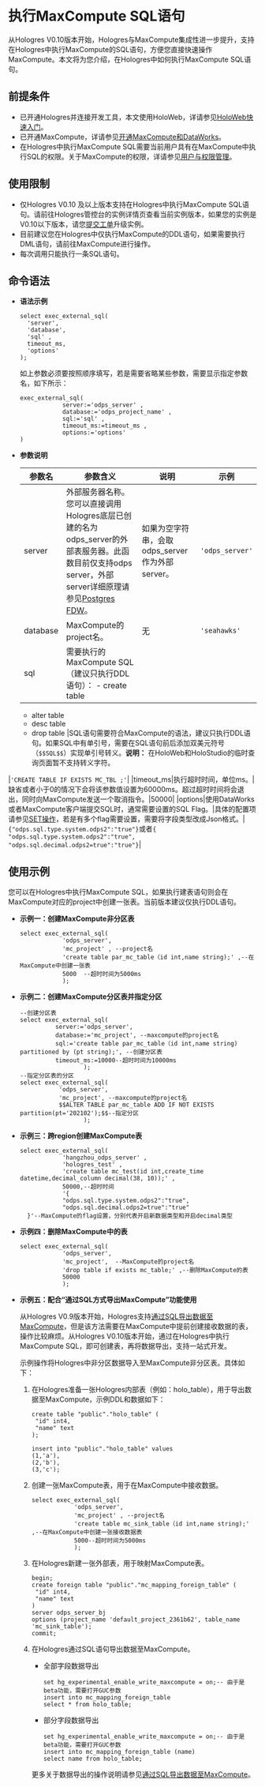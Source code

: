 # 执行MaxCompute SQL语句

从Hologres V0.10版本开始，Hologres与MaxCompute集成性进一步提升，支持在Hologres中执行MaxCompute的SQL语句，方便您直接快速操作MaxCompute。本文将为您介绍，在Hologres中如何执行MaxCompute SQL语句。

## 前提条件

-   已开通Hologres并连接开发工具，本文使用HoloWeb，详请参见[HoloWeb快速入门](/intl.zh-CN/快速入门/HoloWeb快速入门.md)。
-   已开通MaxCompute，详请参见[开通MaxCompute和DataWorks](/intl.zh-CN/准备工作/开通MaxCompute.md)。
-   在Hologres中执行MaxCompute SQL需要当前用户具有在MaxCompute中执行SQL的权限。关于MaxCompute的权限，详请参见[用户与权限管理](/intl.zh-CN/安全管理/安全管理基础/用户与权限管理.md)。

## 使用限制

-   仅Hologres V0.10 及以上版本支持在Hologres中执行MaxCompute SQL语句。请前往Hologres管控台的实例详情页查看当前实例版本，如果您的实例是V0.10以下版本，请您[提交工单](https://workorder-intl.console.aliyun.com/)升级实例。
-   目前建议您在Hologres中仅执行MaxCompute的DDL语句，如果需要执行DML语句，请前往MaxCompute进行操作。
-   每次调用只能执行一条SQL语句。

## 命令语法

-   **语法示例**

    ```
    select exec_external_sql(
      'server', 
      'database', 
      'sql' , 
      timeout_ms, 
      'options'
    );
    ```

    如上参数必须要按照顺序填写，若是需要省略某些参数，需要显示指定参数名，如下所示：

    ```
    exec_external_sql(
                server:='odps_server' , 
                database:='odps_project_name' , 
                sql:='sql' , 
                timeout_ms:=timeout_ms , 
                options:='options'
    )
    ```

-   **参数说明**

    |参数名|参数含义|说明|示例|
    |---|----|--|--|
    |server|外部服务器名称。您可以直接调用Hologres底层已创建的名为odps\_server的外部表服务器。此函数目前仅支持odps server，外部server详细原理请参见[Postgres FDW](https://www.postgresql.org/docs/11/postgres-fdw.html?spm=a2c4g.11186623.2.11.7e476020Gyif3k)。|如果为空字符串，会取odps\_server作为外部server。|`'odps_server'`|
    |database|MaxCompute的project名。|无|`'seahawks'`|
    |sql|需要执行的MaxCompute SQL（建议只执行DDL语句）：    -   create table
    -   alter table
    -   desc table
    -   drop table
|SQL语句需要符合MaxCompute的语法，建议只执行DDL语句。如果SQL中有单引号，需要在SQL语句前后添加双美元符号（`$$SQL$$`）实现单引号转义。**说明：** 在HoloWeb和HoloStudio的临时查询页面暂不支持转义字符。

|`'CREATE TABLE IF EXISTS MC_TBL ;'`|
    |timeout\_ms|执行超时时间，单位ms。|缺省或者小于0的情况下会将该参数值设置为60000ms。超过超时时间将会退出，同时向MaxCompute发送一个取消指令。|50000|
    |options|使用DataWorks或者MaxCompute客户端提交SQL时，通常需要设置的SQL Flag。|具体的配置项请参见[SET操作](/intl.zh-CN/开发/常用命令/SET操作.md)，若是有多个flag需要设置，需要将字段类型改成Json格式。|`{"odps.sql.type.system.odps2":"true"}`或者`{ "odps.sql.type.system.odps2":"true", "odps.sql.decimal.odps2=true":"true"}`|


## 使用示例

您可以在Hologres中执行MaxCompute SQL，如果执行建表语句则会在MaxCompute对应的project中创建一张表。当前版本建议仅执行DDL语句。

-   **示例一：创建MaxCompute非分区表**

    ```
    select exec_external_sql(
                'odps_server',
                'mc_project' , --project名
                'create table par_mc_table（id int,name string);' ,--在MaxCompute中创建一张表
                5000  --超时时间为5000ms
                );                
    ```

-   **示例二：创建MaxCompute分区表并指定分区**

    ```
    --创建分区表
    select exec_external_sql(
              server:='odps_server',
              database:='mc_project', --maxcompute的project名
              sql:='create table par_mc_table（id int,name string) partitioned by (pt string);', --创建分区表
              timeout_ms:=10000--超时时间为10000ms
                      );
    --指定分区表的分区
    select exec_external_sql(
               'odps_server',
               'mc_project', --maxcompute的project名
               $$ALTER TABLE par_mc_table ADD IF NOT EXISTS partition(pt='202102');$$--指定分区
                      );
    ```

-   **示例三：跨region创建MaxCompute表**

    ```
    select exec_external_sql(
                'hangzhou_odps_server' ,
                'hologres_test' , 
                'create table mc_test(id int,create_time datetime,decimal_column decimal(38, 10));' ,
                50000,--超时时间
                '{                 
                "odps.sql.type.system.odps2":"true",
                "odps.sql.decimal.odps2=true":"true"
      }'--MaxCompute的flag设置，分别代表开启新数据类型和开启decimal类型          
    ```

-   **示例四：删除MaxCompute中的表**

    ```
    select exec_external_sql(
                'odps_server',
                'mc_project',  --MaxCompute的project名
                'drop table if exists mc_table;' ,--删除MaxCompute的表
                50000
                );               
    ```

-   **示例五：配合“通过SQL方式导出MaxCompute”功能使用**

    从Hologres V0.9版本开始，Hologres支持[通过SQL导出数据至MaxCompute](/intl.zh-CN/数据接入/离线同步/MaxCompute/通过SQL导出数据至MaxCompute.md)，但是该方法需要在MaxCompute中提前创建接收数据的表，操作比较麻烦。从Hologres V0.10版本开始，通过在Hologres中执行MaxCompute SQL，即可创建表，再将数据导出，支持一站式开发。

    示例操作将Hologres中非分区数据导入至MaxCompute非分区表。具体如下：

    1.  在Hologres准备一张Hologres内部表（例如：holo\_table），用于导出数据至MaxCompute，示例DDL和数据如下：

        ```
        create table "public"."holo_table" (
         "id" int4,
         "name" text
        );
        
        insert into "public"."holo_table" values 
        (1,'a'),
        (2,'b'),
        (3,'c');
        ```

    2.  创建一张MaxCompute表，用于在MaxCompute中接收数据。

        ```
        select exec_external_sql(
                    'odps_server',
                    'mc_project' , --project名
                    'create table mc_sink_table（id int,name string);' ,--在MaxCompute中创建一张接收数据表
                    5000--超时时间为5000ms
                    );
        ```

    3.  在Hologres新建一张外部表，用于映射MaxCompute表。

        ```
        begin;
        create foreign table "public"."mc_mapping_foreign_table" (
         "id" int4,
         "name" text
        )
        server odps_server_bj
        options (project_name 'default_project_2361b62', table_name 'mc_sink_table');
        commit;
        ```

    4.  在Hologres通过SQL语句导出数据至MaxCompute。

        -   全部字段数据导出

            ```
            set hg_experimental_enable_write_maxcompute = on;-- 由于是beta功能，需要打开GUC参数
            insert into mc_mapping_foreign_table
            select * from holo_table;
            ```

        -   部分字段数据导出

            ```
            set hg_experimental_enable_write_maxcompute = on;-- 由于是beta功能，需要打开GUC参数
            insert into mc_mapping_foreign_table (name)
            select name from holo_table;
            ```

        更多关于数据导出的操作说明请参见[通过SQL导出数据至MaxCompute](/intl.zh-CN/数据接入/离线同步/MaxCompute/通过SQL导出数据至MaxCompute.md)。


